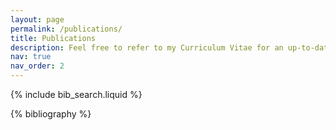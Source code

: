 ```yaml
---
layout: page
permalink: /publications/
title: Publications
description: Feel free to refer to my Curriculum Vitae for an up-to-date list.
nav: true
nav_order: 2
---
```


<!-- _pages/publications.md -->

<!-- Bibsearch Feature -->

{% include bib_search.liquid %}

<div class="publications">

{% bibliography %}

</div>
